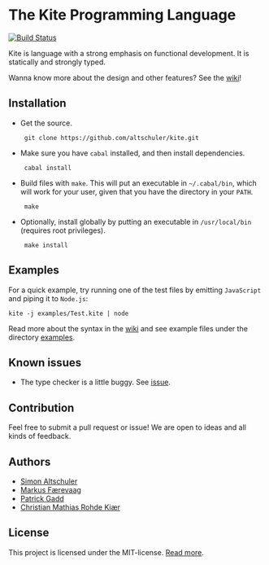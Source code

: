 # The Kite Programming Language

[![Build Status](https://travis-ci.org/altschuler/kite.png?branch=master)](https://travis-ci.org/altschuler/kite)

Kite is language with a strong emphasis on functional development. It is statically and strongly typed.

Wanna know more about the design and other features? See the [wiki](https://github.com/altschuler/kite/wiki)!

## Installation
 * Get the source.

        git clone https://github.com/altschuler/kite.git

 * Make sure you have `cabal` installed, and then install dependencies.

        cabal install

 * Build files with `make`. This will put an executable in `~/.cabal/bin`, which will work for your user, given that you have the directory in your `PATH`.

        make

 * Optionally, install globally by putting an executable in `/usr/local/bin` (requires root privileges).

        make install

## Examples
For a quick example, try running one of the test files by emitting `JavaScript` and piping it to `Node.js`:

    kite -j examples/Test.kite | node

Read more about the syntax in the [wiki](https://github.com/altschuler/kite/wiki/Syntax) and see example files under the directory [examples](https://github.com/altschuler/kite/tree/master/examples).

## Known issues
 * The type checker is a little buggy. See [issue](https://github.com/altschuler/kite/issues/18).

## Contribution
Feel free to submit a pull request or issue! We are open to ideas and all kinds of feedback.

## Authors
 * [Simon Altschuler](https://github.com/altschuler)
 * [Markus Færevaag](https://github.com/mfaerevaag)
 * [Patrick Gadd](https://github.com/patrickgadd)
 * [Christian Mathias Rohde Kiær](https://github.com/kiaer)

## License
This project is licensed under the MIT-license. [Read more](https://github.com/altschuler/kite/blob/master/LICENSE).
